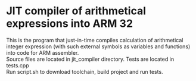 # JIT compiler of arithmetical expressions into ARM 32

This is the program that just-in-time compiles calculation of arithmetical integer expression (with such external symbols as variables and functions) into code for ARM assembler.  
Source files are located in jit_compiler directory. Tests are located in tests.cpp  
Run script.sh to download toolchain, build project and run tests.  
